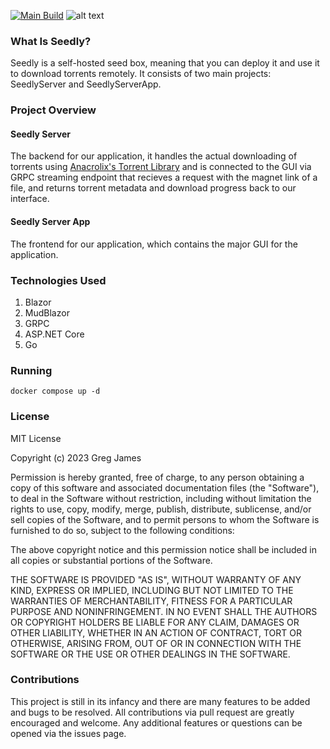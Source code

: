 [![Main Build](https://github.com/gregyjames/Seedly/actions/workflows/main.yml/badge.svg?event=push)](https://github.com/gregyjames/Seedly/actions/workflows/main.yml)
![alt text](https://github.com/gregyjames/Seedly/blob/main/res/SEEDLY.png)

### What Is Seedly?

Seedly is a self-hosted seed box, meaning that you can deploy it and use it to download torrents remotely. It consists of two main projects: SeedlyServer and SeedlyServerApp.

### Project Overview

#### Seedly Server
The backend for our application, it handles the actual downloading of torrents using [Anacrolix's Torrent Library](https://github.com/anacrolix/torrent) and is connected to the GUI via GRPC streaming endpoint that recieves a request with the magnet link of a file, and returns torrent metadata and download progress back to our interface.

#### Seedly Server App
The frontend for our application, which contains the major GUI for the application.

### Technologies Used
1. Blazor 
2. MudBlazor
3. GRPC
4. ASP.NET Core
5. Go

### Running
```
docker compose up -d
```

### License
MIT License

Copyright (c) 2023 Greg James

Permission is hereby granted, free of charge, to any person obtaining a copy
of this software and associated documentation files (the "Software"), to deal
in the Software without restriction, including without limitation the rights
to use, copy, modify, merge, publish, distribute, sublicense, and/or sell
copies of the Software, and to permit persons to whom the Software is
furnished to do so, subject to the following conditions:

The above copyright notice and this permission notice shall be included in all
copies or substantial portions of the Software.

THE SOFTWARE IS PROVIDED "AS IS", WITHOUT WARRANTY OF ANY KIND, EXPRESS OR
IMPLIED, INCLUDING BUT NOT LIMITED TO THE WARRANTIES OF MERCHANTABILITY,
FITNESS FOR A PARTICULAR PURPOSE AND NONINFRINGEMENT. IN NO EVENT SHALL THE
AUTHORS OR COPYRIGHT HOLDERS BE LIABLE FOR ANY CLAIM, DAMAGES OR OTHER
LIABILITY, WHETHER IN AN ACTION OF CONTRACT, TORT OR OTHERWISE, ARISING FROM,
OUT OF OR IN CONNECTION WITH THE SOFTWARE OR THE USE OR OTHER DEALINGS IN THE
SOFTWARE.

### Contributions
This project is still in its infancy and there are many features to be added and bugs to be resolved. All contributions via pull request are greatly encouraged and welcome. Any additional features or questions can be opened via the issues page.
